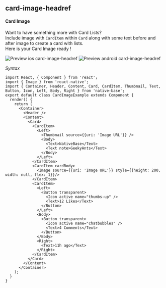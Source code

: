 ## card-image-headref
#### Card Image

Want to have something more with Card Lists? <br />
Include image with <code>CardItem</code> within <code>Card</code> along with some text before and after image to create a card with lists. <br />
Here is your Card Image ready !

![Preview ios card-image-headref](https://github.com/GeekyAnts/NativeBase-KitchenSink/raw/v2.6.1/screenshots/ios/card-image.png)
![Preview android card-image-headref](https://github.com/GeekyAnts/NativeBase-KitchenSink/raw/v2.6.1/screenshots/android/card-image.png)


*Syntax*

<pre class="line-numbers"><code class="language-jsx">import React, { Component } from 'react';
import { Image } from 'react-native';
import { Container, Header, Content, Card, CardItem, Thumbnail, Text, Button, Icon, Left, Body, Right } from 'native-base';
export default class CardImageExample extends Component {
  render() {
    return (
      &lt;Container>
        &lt;Header />
        &lt;Content>
          &lt;Card>
            &lt;CardItem>
              &lt;Left>
                &lt;Thumbnail source=&#123;{uri: 'Image URL'}} />
                &lt;Body>
                  &lt;Text>NativeBase&lt;/Text>
                  &lt;Text note>GeekyAnts&lt;/Text>
                &lt;/Body>
              &lt;/Left>
            &lt;/CardItem>
            &lt;CardItem cardBody>
              &lt;Image source=&#123;{uri: 'Image URL'}} style=&#123;{height: 200, width: null, flex: 1}}/>
            &lt;/CardItem>
            &lt;CardItem>
              &lt;Left>
                &lt;Button transparent>
                  &lt;Icon active name="thumbs-up" />
                  &lt;Text>12 Likes&lt;/Text>
                &lt;/Button>
              &lt;/Left>
              &lt;Body>
                &lt;Button transparent>
                  &lt;Icon active name="chatbubbles" />
                  &lt;Text>4 Comments&lt;/Text>
                &lt;/Button>
              &lt;/Body>
              &lt;Right>
                &lt;Text>11h ago&lt;/Text>
              &lt;/Right>
            &lt;/CardItem>
          &lt;/Card>
        &lt;/Content>
      &lt;/Container>
    );
  }
}</code></pre><br />
